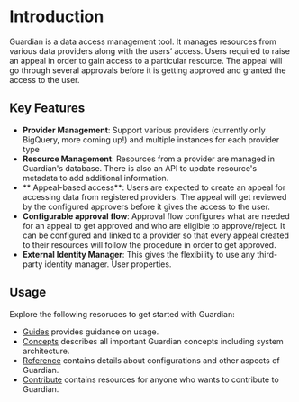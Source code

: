 # Introduction

Guardian is a data access management tool. It manages resources from various data providers along with the users’ access. Users required to raise an appeal in order to gain access to a particular resource. The appeal will go through several approvals before it is getting approved and granted the access to the user.

## Key Features

- **Provider Management**: Support various providers (currently only BigQuery, more coming up!) and multiple instances for each provider type
- **Resource Management**: Resources from a provider are managed in Guardian's database. There is also an API to update resource's metadata to add additional information.
- ** Appeal-based access**: Users are expected to create an appeal for accessing data from registered providers. The appeal will get reviewed by the configured approvers before it gives the access to the user.
- **Configurable approval flow**: Approval flow configures what are needed for an appeal to get approved and who are eligible to approve/reject. It can be configured and linked to a provider so that every appeal created to their resources will follow the procedure in order to get approved.
- **External Identity Manager**: This gives the flexibility to use any third-party identity manager. User properties.

## Usage

Explore the following resoruces to get started with Guardian:
- [Guides](/guides) provides guidance on usage.
- [Concepts](/concepts) describes all important Guardian concepts including system architecture.
- [Reference](/reference) contains details about configurations and other aspects of Guardian.
- [Contribute](/contribute/contribution.md) contains resources for anyone who wants to contribute to Guardian.
